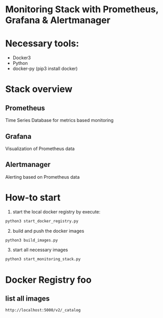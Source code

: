 # Monitoring Stack with Prometheus, Grafana & Alertmanager

Necessary tools:
===
- Docker3
- Python
- docker-py (pip3 install docker)

Stack overview
===
Prometheus
---
Time Series Database for metrics based monitoring

Grafana
---
Visualization of Prometheus data

Alertmanager
---
Alerting based on Prometheus data


How-to start
===
1. start the local docker registry by execute:
``` bash
python3 start_docker_registry.py
```

2. build and push the docker images
``` bash
python3 build_images.py

```

3. start all necessary images
``` bash
python3 start_monitoring_stack.py
```


Docker Registry foo
===

list all images
---
````bash
http://localhost:5000/v2/_catalog
````

